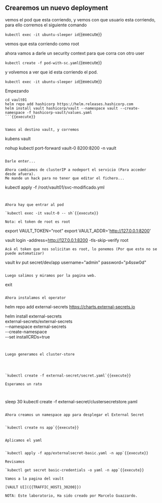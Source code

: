 
## Crearemos un nuevo deployment

vemos el pod que esta corriendo, y vemos con que usuario esta corriendo, para ello corremos el siguiente comando

`kubectl exec -it ubuntu-sleeper id`{{execute}}

vemos que esta corriendo como root

ahora vamos a darle un security context para que corra con otro user

`kubectl create -f pod-with-sc.yaml`{{execute}}

y volvemos a ver que id esta corriendo el pod.

`kubectl exec -it ubuntu-sleeper id`{{execute}}

Empezando


```
cd vault01
helm repo add hashicorp https://helm.releases.hashicorp.com
helm install vault hashicorp/vault --namespace vault --create-namespace -f hashicorp-vault/values.yaml
```{{execute}}


Vamos al destino vault, y corremos

```
kubens vault

nohup kubectl port-forward vault-0 8200:8200 -n vault
```{{execute}}

Darle enter...

Ahora cambiamos de clusterIP a nodeport el servicio (Para acceder desde afuera).
Me mande un hack para no tener que editar el fichero...

```
kubectl apply -f /root/vault01/svc-modificado.yml
```{{execute}}


Ahora hay que entrar al pod 

`kubectl exec -it vault-0 -- sh`{{execute}}

Nota: el token de root es root

```
export VAULT_TOKEN="root"
export VAULT_ADDR='http://127.0.0.1:8200'

vault login -address=http://127.0.0.1:8200 -tls-skip-verify root
```{{execute}}
Acá el token que nos solicitan es root, lo ponemos (Por que esto no se puede automatizar)
```
vault kv put secret/dev/app username="admin" password="p4ssw0d"
```{{execute}}

Luego salimos y miramos por la pagina web.

```
exit
```{{execute}}

Ahora instalamos el operator

```
helm repo add external-secrets https://charts.external-secrets.io

helm install external-secrets \
   external-secrets/external-secrets \
    --namespace external-secrets \
    --create-namespace \
    --set installCRDs=true

```{{execute}}


Luego generamos el cluster-store




`kubectl create -f external-secret/secret.yaml`{{execute}}

Esperamos un rato

 
```
sleep 30 
kubectl create -f external-secret/clustersecretstore.yaml
```{{execute}}

Ahora creamos un namespace app para desplegar el External Secret


`kubectl create ns app`{{execute}}


Aplicamos el yaml


`kubectl apply -f app/externalsecret-basic.yaml -n app`{{execute}}

Revisamos

`kubectl get secret basic-credentials -o yaml -n app`{{execute}}

Vamos a la pagina del vault

[VAULT UI]({{TRAFFIC_HOST1_30200}})

NOTA: Este laboratorio, Ha sido creado por Marcelo Guazzardo.
